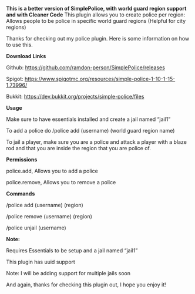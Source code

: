 **This is a better version of SimplePolice, with world guard region support and with Cleaner Code**
This plugin allows you to create police per region: Allows people to be police in specific world guard regions (Helpful for city regions)


Thanks for checking out my police plugin.
Here is some information on how to use this.

**Download Links**

Github: https://github.com/ramdon-person/SimplePolice/releases

Spigot: https://www.spigotmc.org/resources/simple-police-1-10-1-15-1.73996/

Bukkit: https://dev.bukkit.org/projects/simple-police/files

**Usage**

Make sure to have essentials installed and create a jail named “jail1”

To add a police do /police add (username) (world guard region name)

To jail a player, make sure you are a police and attack a player with a blaze rod and that you are inside the region that you are police of.


**Permissions**

  police.add, Allows you to add a police

  police.remove, Allows you to remove a police


**Commands**

/police add (username) (region)

/police remove (username) (region)

/police unjail (username)

**Note:**

Requires Essentials to be setup and  a jail named “jail1”

This plugin has uuid support

Note: I will be adding support for multiple jails soon

And again, thanks for checking this plugin out, I hope you enjoy it!
